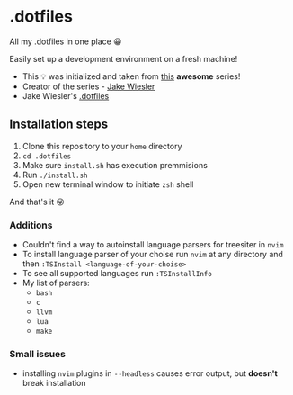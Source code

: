 # .dotfiles
All my .dotfiles in one place 😀

Easily set up a development environment on a fresh machine!

- This 💡 was initialized and taken from [this](https://www.youtube.com/watch?v=70YMTHAZyy4&list=PL1C97G3GhlHdANMFUIXTcFr14R7b7EBj9&ab_channel=JakeWiesler) **awesome** series!
- Creator of the series - [Jake Wiesler](https://www.jakewiesler.com/)
- Jake Wiesler's [.dotfiles](https://github.com/jakewies/.dotfiles)

## Installation steps

1. Clone this repository to your `home` directory
2. `cd .dotfiles`
3. Make sure `install.sh` has execution premmisions
4. Run `./install.sh`
5. Open new terminal window to initiate `zsh` shell

And that's it 😜

### Additions

- Couldn't find a way to autoinstall language parsers for treesiter in `nvim`
- To install language parser of your choise run `nvim` at any directory and then `:TSInstall <language-of-your-choise>`
- To see all supported languages run `:TSInstallInfo`
- My list of parsers:
    - `bash`
    - `c`
    - `llvm`
    - `lua`
    - `make`

### Small issues

- installing `nvim` plugins in `--headless` causes error output, but **doesn't** break installation

